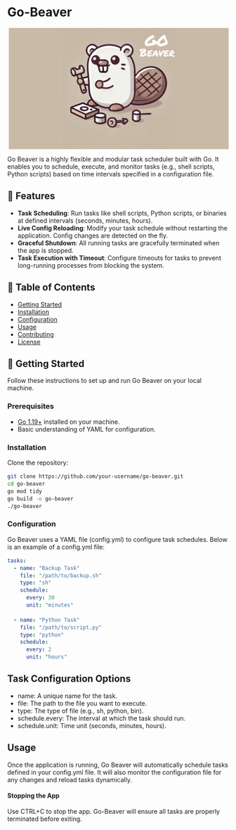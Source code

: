 # Go-Beaver

<img align="center" src="res/go-beaver.png" alt="Go-Beaver logo">

Go Beaver is a highly flexible and modular task scheduler built with Go. It enables you to schedule, execute, and monitor tasks (e.g., shell scripts, Python scripts) based on time intervals specified in a configuration file.

## 🚀 Features
- **Task Scheduling**: Run tasks like shell scripts, Python scripts, or binaries at defined intervals (seconds, minutes, hours).
- **Live Config Reloading**: Modify your task schedule without restarting the application. Config changes are detected on the fly.
- **Graceful Shutdown**: All running tasks are gracefully terminated when the app is stopped.
- **Task Execution with Timeout**: Configure timeouts for tasks to prevent long-running processes from blocking the system.

## 📖 Table of Contents
- [Getting Started](#-getting-started)
- [Installation](#-installation)
- [Configuration](#-configuration)
- [Usage](#-usage)
- [Contributing](#-contributing)
- [License](#-license)

## 🏁 Getting Started

Follow these instructions to set up and run Go Beaver on your local machine.

### Prerequisites
- [Go 1.19+](https://golang.org/dl/) installed on your machine.
- Basic understanding of YAML for configuration.

### Installation

Clone the repository:

```bash
git clone https://github.com/your-username/go-beaver.git
cd go-beaver
go mod tidy
go build -o go-beaver
./go-beaver
```

### Configuration
Go Beaver uses a YAML file (config.yml) to configure task schedules. Below is an example of a config.yml file:

```yaml
tasks:
  - name: "Backup Task"
    file: "/path/to/backup.sh"
    type: "sh"
    schedule:
      every: 30
      unit: "minutes"

  - name: "Python Task"
    file: "/path/to/script.py"
    type: "python"
    schedule:
      every: 2
      unit: "hours"
```
## Task Configuration Options
 - name: A unique name for the task.
 - file: The path to the file you want to execute.
 - type: The type of file (e.g., sh, python, bin).
 - schedule.every: The interval at which the task should run.
 - schedule.unit: Time unit (seconds, minutes, hours).

## Usage
Once the application is running, Go Beaver will automatically schedule tasks defined in your config.yml file. It will also monitor the configuration file for any changes and reload tasks dynamically.

#### Stopping the App

Use CTRL+C to stop the app. Go-Beaver will ensure all tasks are properly terminated before exiting.
